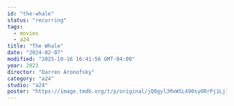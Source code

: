 ```yaml
---
id: "the-whale"
status: "recurring"
tags:
  - movies
  - a24
title: "The Whale"
date: "2024-02-07"
modified: "2025-10-16 16:41:56 GMT-04:00"
year: 2023
director: "Darren Aronofsky"
category: "a24"
studio: "a24"
poster: "https://image.tmdb.org/t/p/original/jQ0gylJMxWSL490sy0RrPj1Lj7e.jpg"
---
```

